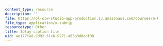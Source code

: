 ```yaml
---
content_type: resource
description: ''
file: https://ol-ocw-studio-app-production.s3.amazonaws.com/courses/6-001-structure-and-interpretation-of-computer-programs-spring-2005/ae177fa89d9251e69271a53a3d8cdf39_bV87UzKMRtE.vtt
file_type: application/x-subrip
resourcetype: Other
title: 3play caption file
uid: ae177fa8-9d92-51e6-9271-a53a3d8cdf39
---
```

